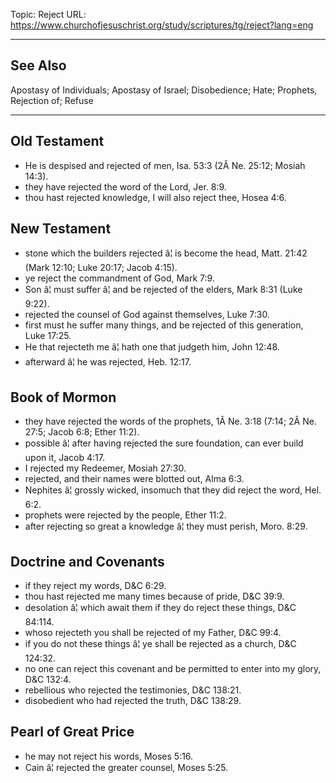 Topic: Reject
URL: https://www.churchofjesuschrist.org/study/scriptures/tg/reject?lang=eng

---

## See Also

Apostasy of Individuals; Apostasy of Israel; Disobedience; Hate; Prophets, Rejection of; Refuse

---

## Old Testament

- He is despised and rejected of men, Isa. 53:3 (2Â Ne. 25:12; Mosiah 14:3).
- they have rejected the word of the Lord, Jer. 8:9.
- thou hast rejected knowledge, I will also reject thee, Hosea 4:6.

## New Testament

- stone which the builders rejected â¦ is become the head, Matt. 21:42 (Mark 12:10; Luke 20:17; Jacob 4:15).
- ye reject the commandment of God, Mark 7:9.
- Son â¦ must suffer â¦ and be rejected of the elders, Mark 8:31 (Luke 9:22).
- rejected the counsel of God against themselves, Luke 7:30.
- first must he suffer many things, and be rejected of this generation, Luke 17:25.
- He that rejecteth me â¦ hath one that judgeth him, John 12:48.
- afterward â¦ he was rejected, Heb. 12:17.

## Book of Mormon

- they have rejected the words of the prophets, 1Â Ne. 3:18 (7:14; 2Â Ne. 27:5; Jacob 6:8; Ether 11:2).
- possible â¦ after having rejected the sure foundation, can ever build upon it, Jacob 4:17.
- I rejected my Redeemer, Mosiah 27:30.
- rejected, and their names were blotted out, Alma 6:3.
- Nephites â¦ grossly wicked, insomuch that they did reject the word, Hel. 6:2.
- prophets were rejected by the people, Ether 11:2.
- after rejecting so great a knowledge â¦ they must perish, Moro. 8:29.

## Doctrine and Covenants

- if they reject my words, D&C 6:29.
- thou hast rejected me many times because of pride, D&C 39:9.
- desolation â¦ which await them if they do reject these things, D&C 84:114.
- whoso rejecteth you shall be rejected of my Father, D&C 99:4.
- if you do not these things â¦ ye shall be rejected as a church, D&C 124:32.
- no one can reject this covenant and be permitted to enter into my glory, D&C 132:4.
- rebellious who rejected the testimonies, D&C 138:21.
- disobedient who had rejected the truth, D&C 138:29.

## Pearl of Great Price

- he may not reject his words, Moses 5:16.
- Cain â¦ rejected the greater counsel, Moses 5:25.

